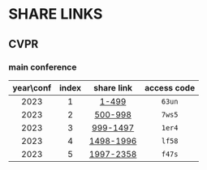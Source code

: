 # SHARE LINKS

## CVPR

### main conference

| year\conf | index |                       share link                       | access code |   
|:---------:|:-----:|:------------------------------------------------------:|:-----------:|
|   2023    |   1   |   [1-499](https://www.aliyundrive.com/s/SGMUABYNoRM)   |   `63un`    |  
|   2023    |   2   |  [500-998](https://www.aliyundrive.com/s/XeXJz53AVKn)  |   `7ws5`    |  
|   2023    |   3   | [999-1497](https://www.aliyundrive.com/s/9wjv8gaE95i)  |   `1er4`    |  
|   2023    |   4   | [1498-1996](https://www.aliyundrive.com/s/kqt4GNYmSYR) |   `lf58`    | 
|   2023    |   5   | [1997-2358](https://www.aliyundrive.com/s/GyyyD4XnqhZ) |   `f47s`    | 